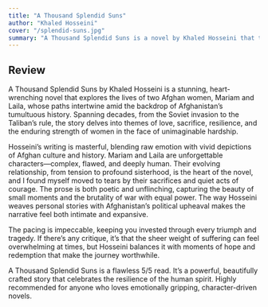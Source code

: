 ```yaml
---
title: "A Thousand Splendid Suns"
author: "Khaled Hosseini"
cover: "/splendid-suns.jpg"
summary: "A Thousand Splendid Suns is a novel by Khaled Hosseini that tells the intertwined stories of two women in Afghanistan, spanning over three decades of political turmoil. The book follows Mariam, an illegitimate child who is married off at a young age to a cruel and abusive man named Rasheed. Years later, a young girl named Laila is forced to marry the same man after her family is killed by a rocket blast.At first, the two women are rivals, but they eventually form a powerful, maternal bond. As the decades pass, they endure immense hardship and abuse under Rasheed and the increasingly oppressive regimes in Afghanistan, from the Soviet-Afghan War to the brutal rise of the Taliban. Their story is a powerful testament to the strength, resilience, and enduring hope of women in the face of suffering. The novel is a poignant exploration of love, family, and survival, set against the backdrop of a country torn apart by war."
---
```


## Review

A Thousand Splendid Suns by Khaled Hosseini is a stunning, heart-wrenching novel that explores the lives of two Afghan women, Mariam and Laila, whose paths intertwine amid the backdrop of Afghanistan’s tumultuous history. Spanning decades, from the Soviet invasion to the Taliban’s rule, the story delves into themes of love, sacrifice, resilience, and the enduring strength of women in the face of unimaginable hardship.

Hosseini’s writing is masterful, blending raw emotion with vivid depictions of Afghan culture and history. Mariam and Laila are unforgettable characters—complex, flawed, and deeply human. Their evolving relationship, from tension to profound sisterhood, is the heart of the novel, and I found myself moved to tears by their sacrifices and quiet acts of courage. The prose is both poetic and unflinching, capturing the beauty of small moments and the brutality of war with equal power. The way Hosseini weaves personal stories with Afghanistan’s political upheaval makes the narrative feel both intimate and expansive.

The pacing is impeccable, keeping you invested through every triumph and tragedy. If there’s any critique, it’s that the sheer weight of suffering can feel overwhelming at times, but Hosseini balances it with moments of hope and redemption that make the journey worthwhile.

A Thousand Splendid Suns is a flawless 5/5 read. It’s a powerful, beautifully crafted story that celebrates the resilience of the human spirit. Highly recommended for anyone who loves emotionally gripping, character-driven novels.

